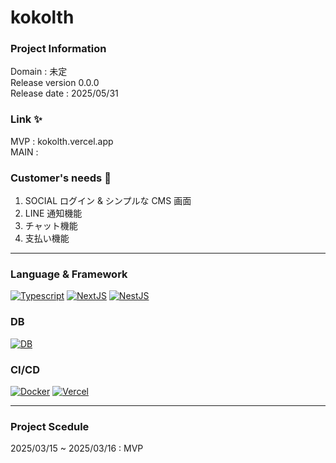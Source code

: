 # kokolth

### Project Information

Domain : 未定　<br>
Release version 0.0.0 <br>
Release date : 2025/05/31

### Link ✨

MVP : <a>kokolth.vercel.app</a>
<br>
MAIN :

### Customer's needs 💬

1. SOCIAL ログイン & シンプルな CMS 画面
2. LINE 通知機能
3. チャット機能
4. 支払い機能

---

### Language & Framework

[![Typescript](https://skillicons.dev/icons?i=ts)]()
[![NextJS](https://skillicons.dev/icons?i=next)]()
[![NestJS](https://skillicons.dev/icons?i=nest)]()

### DB

[![DB](https://skillicons.dev/icons?i=mysql)]()

### CI/CD

[![Docker](https://skillicons.dev/icons?i=docker)]()
[![Vercel](https://skillicons.dev/icons?i=vercel)]()

---

### Project Scedule

2025/03/15 ~ 2025/03/16 : MVP
